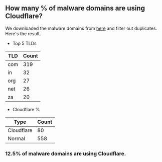 ## How many % of malware domains are using Cloudflare?


We downloaded the malware domains from [here](https://urlhaus.abuse.ch) and filter out duplicates.
Here's the result.


[//]: # (start replacement)


- Top 5 TLDs

| TLD | Count |
| --- | --- |
| com | 319 |
| in | 32 |
| org | 27 |
| net | 26 |
| za | 20 |


- Cloudflare %

| Type | Count |
| --- | --- |
| Cloudflare | 80 |
| Normal | 558 |


### 12.5% of malware domains are using Cloudflare.